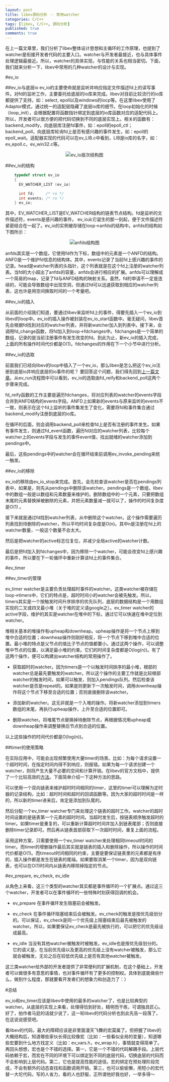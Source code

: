```yaml
---
layout: post
title: libev源码分析 -- 常用watcher
categories: C/C++
tags: [libev, C/C++, 源码分析]
published: true
comments: true
---
```


在上一篇文章里，我们分析了libev整体设计思想和主循环的工作原理，也提到了watcher是衔接开发者代码的主要入口。watcher与开发者最接近，也与具体事件处理逻辑最接近。所以，watcher的具体实现，与性能的关系也相当密切。下面，我们就来分析一下，libev中常用的几种watcher的设计与实现。
<!-- more -->

#ev_io

##ev_io与底层io
ev_io的主要使命就是监听并响应指定文件描述fd上的读写事件。对fd的监听工作，主要委托给底层的io库来完成。libev对目前比较流行的io库都提供了支持，如：select, epoll以及windows的iocp等。在这里libev使用了Adaptor模式，通过统一的适配层隐藏了底层io库的细节。在loop初始化的时候（loop_init），会根据配置将函数指针绑定到底层的io库函数对应的适配代码上。所以，开发者可以很方便的把代码切换到不同的底层实现上。相关的函数有：backend_modify，向底层库注册fd事件，如：epoll的epoll_ctl；backend_poll，向底层库轮询fd上是否有感兴趣的事件发生，如：epoll的epoll_wait。适配器实现的代码可以在ev_LIB.c中看到，LIB是io库的名字，如：ev_epoll.c，ev_win32.c等。

<center>
	<img src="http://i.6.cn/cvbnm/c6/ef/2a/ac177b3435994c7088ef9eb3d32394f2.png" alt="ev_io层次结构图" />
</center>

##ev_io的结构

```c
	typedef struct ev_io
	{
	  EV_WATCHER_LIST (ev_io)

	  int fd;     /* ro */
	  int events; /* ro */
	} ev_io;
```
其中，EV_WATCHER_LIST是EV_WATCHER结构的链表节点结构。fd是监听的文件描述符，events是感兴趣的事件。
ev_io从它诞生的那一刻起，便于文件描述符紧密结合在一起了。ev_io的实例被存储在loop->anfds的结构中。anfds的结构如下图所示：

<center>
	<img src="http://i.6.cn/cvbnm/9c/37/cc/91f3e08d93a0d2f41b936c6f2f4895f5.png" alt="anfds结构图"/>
</center>

anfds其实是一个数组，它使用fd作为下标，数组中的元素是一个ANFD的结构。ANFD是一个维护fd信息的结构体。其中，events记录了当前fd上感兴趣的事件的记录。head是watcher列表的头指针，这个列表就是在这个fd上注册的watcher列表。当fd的大小超出了anfds的容量，anfds会进行相应的扩展。anfds可以理解成一个简易的map，记录了fd与ANFD结构的映射关系。虽然，fd的申请不一定是连续的，可能会导致数组中出现空洞，但通过fd可以迅速获取到相应的watcher列表，这也许是用空间换取时间的一个考量吧。

##ev_io的插入

从前面的介绍我们知道，要通过libev来监听fd上的事件，得要先插入一个ev_io到libev的loop中。ev_io的插入操作被封装在ev_io_start函数中。毫无疑问，libev首先会根据fd找到对应的watcher列表，并将新watcher加入到列表中。接下来，会调用fd_change函数，将fd加入到loop->fdchanges中。fdchanges是一个简单的数组，记录的是当前注册事件有发生改变的fd。到此为止，新ev_io的插入完成，上面的所有操作时间代价都是O(1)。fdchanges的作用在下一个小节中进行分析。

##ev_io的选取

前面我们已经向libev的loop中插入了一个ev_io，那么libev是怎么把这个ev_io注册到底层io并响应底层的io事件的呢？ 要回答这个问题，我们得先回到[上一篇文章](/blog/2012/10/09/libev-framework/)。从ev_run流程图中可以看到，ev_io的选取由fd_reify和backend_poll这两个步骤来完成。

fd_reify函数的工作主要是遍历fdchanges，将对应列表的watcher的events字段合并到ANFD结构的events字段。ANFD上如果新的events与原来监听的events不一致，则表示在这个fd上监听的事件集发生了变化，需要将fd和事件集合通过backend_modify注册到底层的io库。

在循环的后面，则会调用backend_poll来检查fd上是否有注册的事件发生。如果有事件发生，则通过fd_event函数，遍历fd对应的watcher列表，比较每个watcher上的events字段与发生的事件event值，找出就绪的watcher添加到pendings中。

最后，这些pendings中的watcher会在循环结束前调用ev_invoke_pending来统一触发。

##ev_io的移除

ev_io的移除由ev_io_stop来完成。首先，会先检查该watcher是否在pendings列表中，如果是，则先从pendings中删除该watcher。pendings是一个数组，libev中的数组一般是以数组和元素数量来维护的。删除数组中的一个元素，只要把数组末尾的元素替换掉被删除的元素，并把元素数量减一就可以了，操作的时间复杂度是O(1) 。

接下来就是通过fd找到watcher列表，从中删除这个watcher。这个操作需要遍历列表找到待删除的watcher，所以平均时间复杂度是O(n)。其中n是注册在fd上的watcher数量，一般这个数量不会太大。

然后是把watcher的active标志位复位，并减少全局active的watcher计数。

最后是把fd加入到fdchanges中，因为移除一个watcher，可能会改变fd上感兴趣的事件，所以要在下一轮循环中重新计算该fd上的事件集合。

#ev_timer

##ev_timer的管理

ev_timer watcher是主要负责处理超时事件的watcher。这类watcher被存储在loop->timers中，它们的特点是，超时时间小的watcher会被先触发。所以，timers其实是一个按触发时间升序排序的优先队列，底层的数据结构是一个用数组实现的二叉或四叉最小堆（关于堆的定义请google之）。ev_timer watcher的active字段，维护的其实是watcher在堆中的下标，通过它可以快速在堆中定位到watcher。

堆相关基本的堆操作有upheap和downheap。upheap操作是将一个节点上移到堆中合适的位置；downheap操作则刚好相反，将一个节点下移到堆中合适的位置。最小堆的特点是父节点的值比子节点的值都要小。通过这两个操作，可以调整堆中节点的位置，以满足最小堆的约束。它们的时间复杂度都是O(log(n))。有了这两个操作，便可以构建出watcher结构的常用操作了。

* 获取超时的watcher。因为timers是一个以触发时间排序的最小堆，根部的watcher总是最先要触发的watcher。所以这个操作的主要工作就是比较根部watcher的触发时间，如果可以触发，则加入pendings队列。然后检查该watcher是否是repeat的。如果是则更新下一次触发时间，调用downheap操作将这个节点下移至合适的位置；否则直接删除该watcher。

* 添加新的watcher。这无非就是一个入堆的操作。将新watcher添加到timers数组的末尾，再执行upheap操作，上升至合适的位置即可。

* 删除watcher。将堆尾节点替换掉待删除节点，再根据情况用upheap或downheap操作来调整替换后节点到合适的位置。

以上这些操作的时间代价都是O(log(n))。

##timer的使用策略

在实际应用中，可能会出现频繁使用大量timer的场景。比如：为每个请求设置一个超时时间，在指定时间内得不到响应，则报错。如果为每一个请求创建一个watcher，则将产生大量不必要的空间和计算开销。在libev的官方文档中，提供了一个比较高效的[方法](http://pod.tst.eu/http://cvs.schmorp.de/libev/ev.pod#Be_smart_about_timeouts)。下面简单介绍一下这种方法的思路。

可以使用一个双向链表来维护超时时间相同的timer，这里的timer可以理解为定时器的记录结构，比如：超时时间和超时的回调函数等。因为大家的超时时间是一样的，所以新的timer进来后，肯定是添加到队尾的。

然后分配一个ev_timer watcher专门来处理这个链表的超时工作。watcher的超时时间设置的是链表第一个元素的超时时间。当超时发生后，按链表顺序触发超时的timer。如果timer是重复的，可以重新计算超时时间并加入到链表尾部；否则直接删除timer记录即可。然后再从链表首部获取下一次超时时间，重复上面的流程。

采用这种方案，只需要使用一个ev_timer watcher来处理相同timeout时间的timer。而timer的增删操作最后其实就是链表的插入和删除操作，所以操作的时间代价都是O(1)。而timeout时间相同的约束，主要是要保证链表里的元素都是有序的，插入操作都是发生在链表的尾端。如果要取消某一个timer，因为是双向链表，也可以在O(1)时间内从链表内移除掉指定的节点。

#ev_prepare, ev_check, ev_idle

从角色上来看，这三个类型的watcher其实都是事件循环的一个扩展点。通过这三个watcher，开发者可以在事件循环的一些特殊时刻获得回调的机会。

* ev_prepare 在事件循环发生阻塞前会被触发。

* ev_check 在事件循环阻塞结束后会被触发。ev_check的触发是按优先级划分的。可以保证，ev_check是同一个优先级上阻塞结束后最先被触发的watcher。所以，如果要保证ev_check是最先被执行的，可以把它的优先级设成最高。

* ev_idle 当没有其他watcher被触发时被触发。ev_idle也是按优先级划分的。它的语义是，在当前优先级以及更高的优先级上没有watcher被触发，那么它就会被触发，无论之后在较低优先级上是否有其他watcher被触发。

这三类watcher给外部的开发者提供了非常便利的扩展机制，在这个基础上，开发者可以做很多有意思的事情，也对事件循环有了更多的控制权。具体到底能做些什么，做到什么程度，那就要看开发者们的想象力和创造力了：）

#总结

ev_io和ev_timer应该是libev中使用的最多的watcher了，也是比较典型的watcher。从底层的实现上来看，处理得恰到好处，精明而干练，可谓独具匠心。好了，拍作者马屁的话就少说了，这一轮libev的代码分析也到此先告一段落了，在这说说感受吧。

看libev的代码，最大的障碍应该是非里面漫天飞舞的宏莫属了。但把握了libev的大概结构后，知道哪些家伙长得比较像宏（比如：一些看似全局的变量），知道哪些宏要到什么地方找定义（比如：ev_vars.h，ev_wrap.h），事情就变得简单了。再回头想想，宏也是个不错的选择。第一，它是一个不错的代码解耦手段。上层代码依赖于宏，而宏在不同的环境下可以绑定到不同的底层代码，切换底层的代码而不会影响到上层代码。第二，它也是提高性能的途径。宏的绑定在预处理阶段完成，不会有额外的动态查找和函数调用开销。第三，也可以偷偷懒，用短小的宏代替一大坨代码，写的人省力，看的人也舒服，正所谓他好我也好，一举多得～